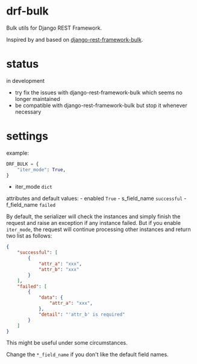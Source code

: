 # drf-bulk

Bulk utils for Django REST Framework.

Inspired by and based on [django-rest-framework-bulk](https://github.com/miki725/django-rest-framework-bulk).

# status

in development

- try fix the issues with django-rest-framework-bulk which seems no longer maintained
- be compatible with django-rest-framework-bulk but stop it whenever necessary

# settings

example:

```python
DRF_BULK = {
    "iter_mode": True,
}
```

- iter_mode `dict`

attributes and default values:
    - enabled `True`
    - s_field_name `successful`
    - f_field_name `failed`

By default, the serializer will check the instances and simply finish the request and raise an exception if any instance failed. But if you enable `iter_mode`, the request will continue processing other instances and return two list as follows:

```json
{
    "successful": [
        {
            "attr_a": "xxx",
            "attr_b": "xxx"
        }
    ],
    "failed": [
        {
            "data": {
                "attr_a": "xxx",
            },
            "detail": "'attr_b' is required"
        }
    ]
}
```

This might be useful under some circumstances.

Change the `*_field_name` if you don't like the default field names.

